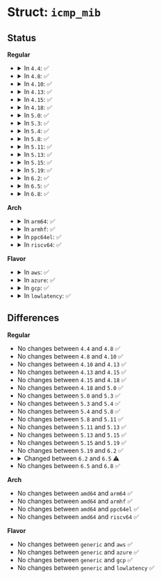 # Struct: <code>icmp_mib</code>

## Status
<b>Regular</b>
<ul>
<li>
<details>
<summary>In <code>4.4</code>: ✅</summary>

```c
struct icmp_mib {
    long unsigned int mibs[28];
};
```
</details>
</li>
<li>
<details>
<summary>In <code>4.8</code>: ✅</summary>

```c
struct icmp_mib {
    long unsigned int mibs[28];
};
```
</details>
</li>
<li>
<details>
<summary>In <code>4.10</code>: ✅</summary>

```c
struct icmp_mib {
    long unsigned int mibs[28];
};
```
</details>
</li>
<li>
<details>
<summary>In <code>4.13</code>: ✅</summary>

```c
struct icmp_mib {
    long unsigned int mibs[28];
};
```
</details>
</li>
<li>
<details>
<summary>In <code>4.15</code>: ✅</summary>

```c
struct icmp_mib {
    long unsigned int mibs[28];
};
```
</details>
</li>
<li>
<details>
<summary>In <code>4.18</code>: ✅</summary>

```c
struct icmp_mib {
    long unsigned int mibs[28];
};
```
</details>
</li>
<li>
<details>
<summary>In <code>5.0</code>: ✅</summary>

```c
struct icmp_mib {
    long unsigned int mibs[28];
};
```
</details>
</li>
<li>
<details>
<summary>In <code>5.3</code>: ✅</summary>

```c
struct icmp_mib {
    long unsigned int mibs[28];
};
```
</details>
</li>
<li>
<details>
<summary>In <code>5.4</code>: ✅</summary>

```c
struct icmp_mib {
    long unsigned int mibs[28];
};
```
</details>
</li>
<li>
<details>
<summary>In <code>5.8</code>: ✅</summary>

```c
struct icmp_mib {
    long unsigned int mibs[28];
};
```
</details>
</li>
<li>
<details>
<summary>In <code>5.11</code>: ✅</summary>

```c
struct icmp_mib {
    long unsigned int mibs[28];
};
```
</details>
</li>
<li>
<details>
<summary>In <code>5.13</code>: ✅</summary>

```c
struct icmp_mib {
    long unsigned int mibs[28];
};
```
</details>
</li>
<li>
<details>
<summary>In <code>5.15</code>: ✅</summary>

```c
struct icmp_mib {
    long unsigned int mibs[28];
};
```
</details>
</li>
<li>
<details>
<summary>In <code>5.19</code>: ✅</summary>

```c
struct icmp_mib {
    long unsigned int mibs[28];
};
```
</details>
</li>
<li>
<details>
<summary>In <code>6.2</code>: ✅</summary>

```c
struct icmp_mib {
    long unsigned int mibs[28];
};
```
</details>
</li>
<li>
<details>
<summary>In <code>6.5</code>: ✅</summary>

```c
struct icmp_mib {
    long unsigned int mibs[30];
};
```
</details>
</li>
<li>
<details>
<summary>In <code>6.8</code>: ✅</summary>

```c
struct icmp_mib {
    long unsigned int mibs[30];
};
```
</details>
</li>
</ul>
<b>Arch</b>
<ul>
<li>
<details>
<summary>In <code>arm64</code>: ✅</summary>

```c
struct icmp_mib {
    long unsigned int mibs[28];
};
```
</details>
</li>
<li>
<details>
<summary>In <code>armhf</code>: ✅</summary>

```c
struct icmp_mib {
    long unsigned int mibs[28];
};
```
</details>
</li>
<li>
<details>
<summary>In <code>ppc64el</code>: ✅</summary>

```c
struct icmp_mib {
    long unsigned int mibs[28];
};
```
</details>
</li>
<li>
<details>
<summary>In <code>riscv64</code>: ✅</summary>

```c
struct icmp_mib {
    long unsigned int mibs[28];
};
```
</details>
</li>
</ul>
<b>Flavor</b>
<ul>
<li>
<details>
<summary>In <code>aws</code>: ✅</summary>

```c
struct icmp_mib {
    long unsigned int mibs[28];
};
```
</details>
</li>
<li>
<details>
<summary>In <code>azure</code>: ✅</summary>

```c
struct icmp_mib {
    long unsigned int mibs[28];
};
```
</details>
</li>
<li>
<details>
<summary>In <code>gcp</code>: ✅</summary>

```c
struct icmp_mib {
    long unsigned int mibs[28];
};
```
</details>
</li>
<li>
<details>
<summary>In <code>lowlatency</code>: ✅</summary>

```c
struct icmp_mib {
    long unsigned int mibs[28];
};
```
</details>
</li>
</ul>

## Differences
<b>Regular</b>
<ul>
<li>
No changes between <code>4.4</code> and <code>4.8</code> ✅
</li>
<li>
No changes between <code>4.8</code> and <code>4.10</code> ✅
</li>
<li>
No changes between <code>4.10</code> and <code>4.13</code> ✅
</li>
<li>
No changes between <code>4.13</code> and <code>4.15</code> ✅
</li>
<li>
No changes between <code>4.15</code> and <code>4.18</code> ✅
</li>
<li>
No changes between <code>4.18</code> and <code>5.0</code> ✅
</li>
<li>
No changes between <code>5.0</code> and <code>5.3</code> ✅
</li>
<li>
No changes between <code>5.3</code> and <code>5.4</code> ✅
</li>
<li>
No changes between <code>5.4</code> and <code>5.8</code> ✅
</li>
<li>
No changes between <code>5.8</code> and <code>5.11</code> ✅
</li>
<li>
No changes between <code>5.11</code> and <code>5.13</code> ✅
</li>
<li>
No changes between <code>5.13</code> and <code>5.15</code> ✅
</li>
<li>
No changes between <code>5.15</code> and <code>5.19</code> ✅
</li>
<li>
No changes between <code>5.19</code> and <code>6.2</code> ✅
</li>
<li>
<details>
<summary>Changed between <code>6.2</code> and <code>6.5</code> ⚠️</summary>
<ul>
<li>
<b>Field type changed. </b>
<code>long unsigned int mibs[28]</code> ➡️ <code>long unsigned int mibs[30]</code>
</li>
</ul>
</details>
</li>
<li>
No changes between <code>6.5</code> and <code>6.8</code> ✅
</li>
</ul>
<b>Arch</b>
<ul>
<li>
No changes between <code>amd64</code> and <code>arm64</code> ✅
</li>
<li>
No changes between <code>amd64</code> and <code>armhf</code> ✅
</li>
<li>
No changes between <code>amd64</code> and <code>ppc64el</code> ✅
</li>
<li>
No changes between <code>amd64</code> and <code>riscv64</code> ✅
</li>
</ul>
<b>Flavor</b>
<ul>
<li>
No changes between <code>generic</code> and <code>aws</code> ✅
</li>
<li>
No changes between <code>generic</code> and <code>azure</code> ✅
</li>
<li>
No changes between <code>generic</code> and <code>gcp</code> ✅
</li>
<li>
No changes between <code>generic</code> and <code>lowlatency</code> ✅
</li>
</ul>
